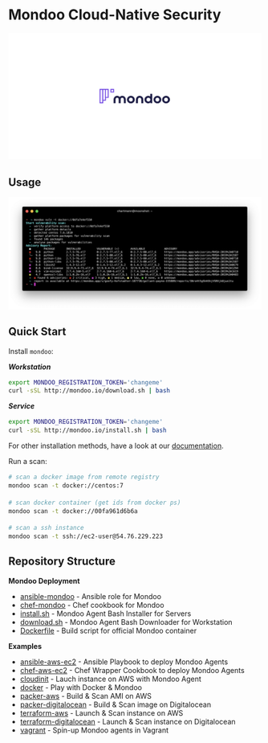 # Mondoo Cloud-Native Security

![Mondoo Cloud-Native Security](assets/title.png)

## Usage

![Mondoo CLI](assets/mondoo-cli.png)

## Quick Start

Install `mondoo`:

***Workstation***

```bash
export MONDOO_REGISTRATION_TOKEN='changeme'
curl -sSL http://mondoo.io/download.sh | bash
```

***Service***

```bash
export MONDOO_REGISTRATION_TOKEN='changeme'
curl -sSL http://mondoo.io/install.sh | bash
```

For other installation methods, have a look at our [documentation](https://mondoo.io/docs/agent/).

Run a scan:

```bash
# scan a docker image from remote registry
mondoo scan -t docker://centos:7

# scan docker container (get ids from docker ps)
mondoo scan -t docker://00fa961d6b6a

# scan a ssh instance
mondoo scan -t ssh://ec2-user@54.76.229.223
```

## Repository Structure

**Mondoo Deployment**

- [ansible-mondoo](./deployment/ansible-mondoo) - Ansible role for Mondoo
- [chef-mondoo](./deployment/chef-mondoo) - Chef cookbook for Mondoo
- [install.sh](./install.sh) - Mondoo Agent Bash Installer for Servers
- [download.sh](./download.sh) - Mondoo Agent Bash Downloader for Workstation
- [Dockerfile](./Dockerfile) - Build script for official Mondoo container

**Examples**

- [ansible-aws-ec2](./examples/ansible-aws-ec2) - Ansible Playbook to deploy Mondoo Agents
- [chef-aws-ec2](./examples/chef-aws-ec2) - Chef Wrapper Cookbook to deploy Mondoo Agents
- [cloudinit](examples/cloudinit) - Lauch instance on AWS with Mondoo Agent
- [docker](./examples/docker) - Play with Docker & Mondoo
- [packer-aws](./examples/packer-aws) - Build & Scan AMI on AWS
- [packer-digitalocean](./examples/packer-digitalocean) - Build & Scan image on Digitalocean
- [terraform-aws](./examples/terraform-aws) - Launch & Scan instance on AWS
- [terraform-digitalocean](./examples/terraform-digitalocean) - Launch & Scan instance on Digitalocean
- [vagrant](./examples/vagrant) - Spin-up Mondoo agents in Vagrant
